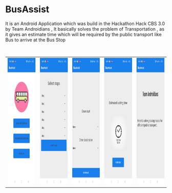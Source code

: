 # BusAssist
It is an Android Application which was build in the Hackathon Hack CBS 3.0 by Team Androidians ,
It basically solves the problem of Transportation , as it gives an estimate time 
which will be required by the public transport like Bus to arrive at the Bus Stop

<br>
<table>
  <tr>
    <td><img src="ss/ss1.jpg" width=300 height=400></td>
    <td><img src="ss/ss2.jpg" width=300 height=400></td>
    <td><img src="ss/ss3.jpg" width=300 height=400></td>
    <td><img src="ss/ss4.jpg" width=300 height=400></td>
    <td><img src="ss/ss5.jpg" width=300 height=400></td>
  </tr>
</table>
 
